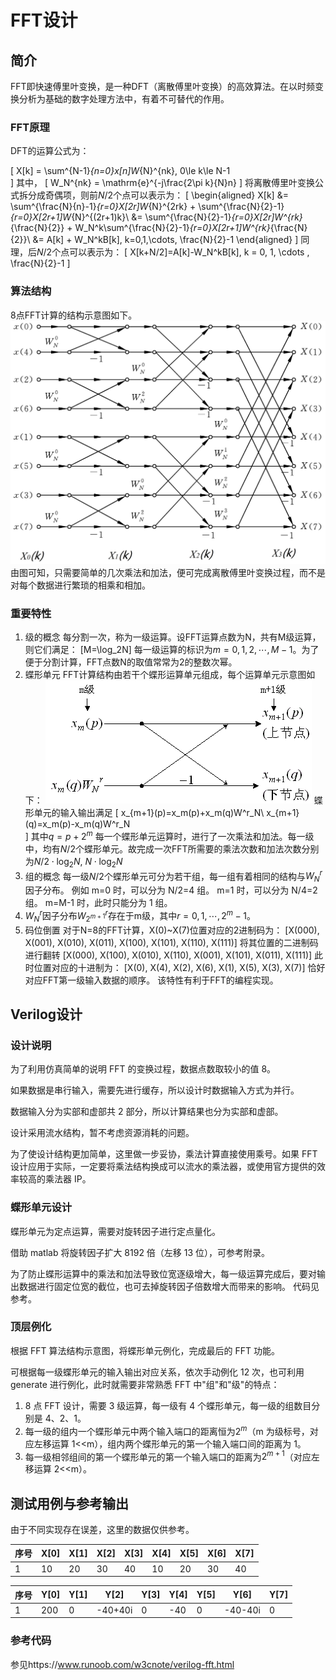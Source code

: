 FFT设计
===

简介
---

FFT即快速傅里叶变换，是一种DFT（离散傅里叶变换）的高效算法。在以时频变换分析为基础的数字处理方法中，有着不可替代的作用。

### FFT原理

DFT的运算公式为：

\[
    X[k] = \sum^{N-1}_{n=0}x[n]W_{N}^{nk}, 0\le k\le N-1    
\]
其中，
\[
    W_N^{nk} = \mathrm{e}^{-j\frac{2\pi k}{N}n}
\]
将离散傅里叶变换公式拆分成奇偶项，则前$N/2$个点可以表示为：
\[
    \begin{aligned}
    X[k] &= \sum^{\frac{N}{n}-1}_{r=0}X[2r]W_{N}^{2rk} + \sum^{\frac{N}{2}-1}_{r=0}X[2r+1]W_{N}^{(2r+1)k}\\
    &= \sum^{\frac{N}{2}-1}_{r=0}X[2r]W^{rk}_{\frac{N}{2}} + W_N^k\sum^{\frac{N}{2}-1}_{r=0}X[2r+1]W^{rk}_{\frac{N}{2}}\\
    &= A[k] + W_N^kB[k], k=0,1,\cdots, \frac{N}{2}-1
   \end{aligned}
\]
同理，后$N/2$个点可以表示为：
\[
    X[k+N/2]=A[k]-W_N^kB[k], k = 0, 1, \cdots , \frac{N}{2}-1
\]

### 算法结构

8点FFT计算的结构示意图如下。
![](Arch.jpg)
由图可知，只需要简单的几次乘法和加法，便可完成离散傅里叶变换过程，而不是对每个数据进行繁琐的相乘和相加。

### 重要特性

1. 级的概念
每分割一次，称为一级运算。设FFT运算点数为N，共有M级运算，则它们满足：
\[M=\log_2N\]
每一级运算的标识为$m=0,1,2,\cdots,M-1$。为了便于分割计算，FFT点数N的取值常常为2的整数次幂。
2. 蝶形单元
FFT计算结构由若干个蝶形运算单元组成，每个运算单元示意图如下：
![](Butter.gif)
蝶形单元的输入输出满足
\[
    x_{m+1}(p)=x_m(p)+x_m(q)W^r_N\\
    x_{m+1}(q)=x_m(p)-x_m(q)W^r_N    
\]
其中$q=p+2^m$
每一个蝶形单元运算时，进行了一次乘法和加法。每一级中，均有$N/2$个蝶形单元。故完成一次FFT所需要的乘法次数和加法次数分别为$N/2\cdot \log_2N$, $N\cdot\log_2N$
3. 组的概念
每一级$N/2$个蝶形单元可分为若干组，每一组有着相同的结构与$W^r_N$因子分布。
例如 m=0 时，可以分为 N/2=4 组。
m=1 时，可以分为 N/4=2 组。
m=M-1 时，此时只能分为 1 组。
4. $W^r_N$因子分布$W_{2^{m+1}}^r$存在于m级，其中$r=0,1,\cdots,2^m-1$。
5. 码位倒置
对于N=8的FFT计算，X(0)~X(7)位置对应的2进制码为：
\[X(000), X(001), X(010), X(011), X(100), X(101), X(110), X(111)\]
将其位置的二进制码进行翻转
\[X(000), X(100), X(010), X(110), X(001), X(101), X(011), X(111)\]
此时位置对应的十进制为：
\[X(0), X(4), X(2), X(6), X(1), X(5), X(3), X(7)\]
恰好对应FFT第一级输入数据的顺序。
该特性有利于FFT的编程实现。

## Verilog设计

### 设计说明

为了利用仿真简单的说明 FFT 的变换过程，数据点数取较小的值 8。

如果数据是串行输入，需要先进行缓存，所以设计时数据输入方式为并行。

数据输入分为实部和虚部共 2 部分，所以计算结果也分为实部和虚部。

设计采用流水结构，暂不考虑资源消耗的问题。

为了使设计结构更加简单，这里做一步妥协，乘法计算直接使用乘号。如果 FFT 设计应用于实际，一定要将乘法结构换成可以流水的乘法器，或使用官方提供的效率较高的乘法器 IP。

### 蝶形单元设计

蝶形单元为定点运算，需要对旋转因子进行定点量化。

借助 matlab 将旋转因子扩大 8192 倍（左移 13 位），可参考附录。

为了防止蝶形运算中的乘法和加法导致位宽逐级增大，每一级运算完成后，要对输出数据进行固定位宽的截位，也可去掉旋转因子倍数增大而带来的影响。 代码见参考。

### 顶层例化

根据 FFT 算法结构示意图，将蝶形单元例化，完成最后的 FFT 功能。

可根据每一级蝶形单元的输入输出对应关系，依次手动例化 12 次，也可利用 generate 进行例化，此时就需要非常熟悉 FFT 中"组"和"级"的特点：

1. 8 点 FFT 设计，需要 3 级运算，每一级有 4 个蝶形单元，每一级的组数目分别是 4、2、1。
2. 每一级的组内一个蝶形单元中两个输入端口的距离恒为$2^m$（m 为级标号，对应左移运算 1<<m），组内两个蝶形单元的第一个输入端口间的距离为 1。
3. 每一级相邻组间的第一个蝶形单元的第一个输入端口的距离为$2^{m+1}$（对应左移运算 2<<m）。

## 测试用例与参考输出

由于不同实现存在误差，这里的数据仅供参考。

| 序号 | X[0] | X[1] | X[2] | X[3] | X[4] | X[5] | X[6] | X[7] |
| ---- | ---- | ---- | ---- | ---- | ---- | ---- | ---- | ---- |
| 1    | 10   | 20   | 30   | 40   | 10   | 20   | 30   | 40   |

| 序号 | Y[0] | Y[1] | Y[2]    | Y[3] | Y[4] | Y[5] | Y[6]    | Y[7] |
| ---- | ---- | ---- | ------- | ---- | ---- | ---- | ------- | ---- |
| 1    | 200  | 0    | -40+40i | 0    | -40  | 0    | -40-40i | 0    |
### 参考代码

参见https://www.runoob.com/w3cnote/verilog-fft.html